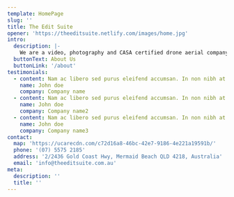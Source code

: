 ```yaml
---
template: HomePage
slug: ''
title: The Edit Suite
opener: 'https://theeditsuite.netlify.com/images/home.jpg'
intro:
  description: |-
    We are a video, photography and CASA certified drone aerial company based in Mermaid Beach on the Gold Coast of Australia specializing in the creation of video, motion graphics,  drone videos, aerial photography, and much more.
  buttonText: About Us
  buttonLink: '/about'
testimonials:
  - content: Nam ac libero sed purus eleifend accumsan. In non nibh at mi venenatis condimentum id ut dolor. Integer nec eros consectetur ante aliquet consectetur a sit amet ex. Integer placerat tincidunt mollis.
    name: John doe
    company: Company name
  - content: Nam ac libero sed purus eleifend accumsan. In non nibh at mi venenatis condimentum id ut dolor. Integer nec eros consectetur ante aliquet consectetur a sit amet ex. Integer placerat tincidunt mollis.
    name: John doe
    company: Company name2
  - content: Nam ac libero sed purus eleifend accumsan. In non nibh at mi venenatis condimentum id ut dolor. Integer nec eros consectetur ante aliquet consectetur a sit amet ex. Integer placerat tincidunt mollis.
    name: John doe
    company: Company name3
contact:
  map: 'https://ucarecdn.com/c72d16a8-46bc-42e7-9186-4e221a19591b/'
  phone: '(07) 5575 2185'
  address: '2/2436 Gold Coast Hwy, Mermaid Beach QLD 4218, Australia'
  email: 'info@theeditsuite.com.au'
meta:
  description: ''
  title: ''
---
```


